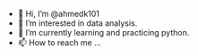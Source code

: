 - 👋 Hi, I’m @ahmedk101
- 👀 I’m interested in data analysis.
- 🌱 I’m currently learning and practicing python.
- 📫 How to reach me ...

<!---
ahmedk101/ahmedk101 is a ✨ special ✨ repository because its `README.md` (this file) appears on your GitHub profile.
You can click the Preview link to take a look at your changes.
--->
